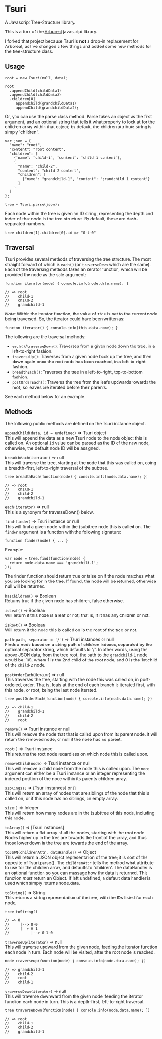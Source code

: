 Tsuri
=====

A Javascript Tree-Structure library.

This is a fork of the [Arboreal](https://github.com/afiore/arboreal) javascript library.

I forked that project because Tsuri is **not** a drop-in replacement for Arboreal, as I've
changed a few things and added some new methods for the tree-structure class.

## Usage

    root = new Tsuri(null, data);

    root
      .appendChild(childData1)
      .appendChild(childData2)
      .children[0]
        .appendChild(grandchildData1)
        .appendChild(grandchildData2);

Or, you can use the parse class method. Parse takes an object as the first argument,
and an optional string that tells it what property to look at for the children
array within that object; by default, the children attribute string is simply
'children'.

    var json = {
      "name": "root",
      "content": "root content",
      "children": [
        {"name": "child-1", "content": "child 1 content"},
        {
          "name": "child-2",
          "content": "child 2 content",
          "children": [
            {"name": "grandchild-1", "content": "grandchild 1 content"}
          ]
        }
      ]
    };

    tree = Tsuri.parse(json);

Each node within the tree is given an ID string, representing the depth and index of
that node in the tree structure. By default, these are dash-separated numbers.

    tree.children[1].children[0].id => "0-1-0"

## Traversal

Tsuri provides several methods of traversing the tree structure. The most straight
forward of which is `each()` (or `traverseDown` which are the same). Each of the
traversing methods takes an iterator function, which will be provided the node as
the sole argument:

    function iterator(node) { console.info(node.data.name); }

    // => root
    //    child-1
    //    child-2
    //    grandchild-1

*Note:* Within the iterator function, the value of `this` is set to the current node
being traversed. So, the iterator could have been written as:

    functon iterator() { console.info(this.data.name); }

The following are the traversal methods:

- `each()`/`traverseDown()`: Traverses from a given node down the tree, in a
  left-to-right fashion.
- `traverseUp()`: Traverses from a given node back up the tree, and then down
  again once the root node has been reached, in a left-to-right fashion.
- `breadthEach()`: Traverses the tree in a left-to-right, top-to-bottom fashion.
- `postOrderEach()`: Traveres the tree from the leafs updwards towards the root,
  so leaves are iterated before their parents.

See each method below for an example.

## Methods

The following public methods are defined on the Tsuri instance object.

`appendChild(data, id = undefined)` => Tsuri object  
This will append the data as a new Tsuri node to the node object this is called on.
An optional `id` value can be passed as the ID of the new node, otherwise, the default
node ID will be assigned.

`breadthEach(iterator)` => null  
This will traverse the tree, starting at the node that this was called on, doing a
breadth-first, left-to-right traversal of the subtree.

    tree.breadthEach(function(node) { console.info(node.data.name); })

    // => root
    //    child-1
    //    child-2
    //    grandchild-1

`each(iterator)` => null  
This is a synonym for traverseDown() below.

`find(finder)` => Tsuri instance or null  
This will find a given node within the (sub)tree node this is called on. The `finder`
argument is a function with the following signature:

    function finder(node) { ... }

Example:

    var node = tree.find(function(node) {
      return node.data.name === 'grandchild-1';
    });

The finder function should return true or false on if the node matches what you are
looking for in the tree. If found, the node will be returned, otherwise null will
be returned.

`hasChildren()` => Boolean  
Returns true if the given node has children, false otherwise.

`isLeaf()` => Boolean  
Will return if this node is a leaf or not; that is, if it has any children
or not.

`isRoot()` => Boolean  
Will return if the node this is called on is the root of the tree or not.

`path(path, separator = '/')` => Tsuri instances or null  
Finds a node based on a string path of children indexes, separated by the optional
separator string, which defaults to '/'. In other words, using the above JSON data,
from the tree root, the path to the `grandchild-1` node would be: 1/0, where 1 is
the 2nd child of the root node, and 0 is the 1st child of the `child-2` node.

`postOrderEach`(iterator) => null  
This traverses the tree, starting with the node this was called on, in post-ordered,
order. That is, leafs at the end of each branch is iterated first, with this node,
or root, being the last node iterated.

    tree.postOrderEach(function(node) { console.info(node.data.name); })

    // => child-1
    //    grandchild-1
    //    child-2
    //    root

`remove()` => Tsuri instance or null  
This will remove the node that that is called upon from its parent node. It will
return the removed node, or null if the node has no parent.

`root()` => Tsuri instance  
This returns the root node regardless on which node this is called upon.

`removeChild(node)` => Tsuri instance or null  
This will remove a child node from the node this is called upon. The `node`
argument can either be a Tsuri instance or an integer representing the indexed
position of the node within its parents children array.

`siblings()` => [Tsuri instances] or []  
This will return an array of nodes that are siblings of the node that this is
called on, or if this node has no siblings, an empty array.

`size()` => Integer  
This will return how many nodes are in the (sub)tree of this node, including
this node.

`toArray()` => [Tsuri instances]  
This will return a flat array of all the nodes, starting with the root node. Nodes
higher up in the tree are towards the front of the array, and thus those lower down
in the tree are towards the end of the array.

`toJSON(childrenAttr, dataHandler)` => Object  
This will return a JSON object representation of the tree; it is sort of the
opposite of Tsuri.parse(). The `childrenAttr` tells the method what attribute
to use for the children array, and defaults to 'children'. The dataHandler is an
optional function so you can massage how the data is returned. This function
*_must_* return an Object. If left undefined, a default data handler is used which
simply returns node.data.

`toString()` => String  
This returns a string representation of the tree, with the IDs listed for each node.

    tree.toString()

    // => 0
    //     |--> 0-0
    //     |--> 0-1
    //          |--> 0-1-0

`traverseUp(iterator)` => null   
This will traverse updward from the given node, feeding the iterator function each
node in turn. Each node will be visited, after the root node is reached.

    node.traverseUp(function(node) { console.info(node.data.name); })

    // => grandchild-1
    //    child-2
    //    root
    //    child-1

`traverseDown(iterator)` => null  
This will traverse downward from the given node, feeding the iterator function each
node in turn. This is a depth-first, left-to-right traversal.

    tree.traverseDown(function(node) { console.info(node.data.name); })

    // => root
    //    child-1
    //    child-2
    //    grandchild-1


